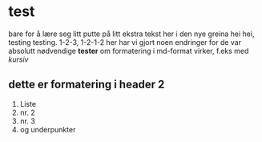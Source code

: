 # test
bare for å lære seg litt
putte på litt ekstra tekst her i den nye greina
hei hei, testing testing. 1-2-3, 1-2-1-2
her har vi gjort noen endringer for de var absolutt nødvendige
**tester** om formatering i md-format virker, f.eks med *kursiv*
## dette er formatering i header 2
1. Liste
1. nr. 2
1. nr. 3
  1. og underpunkter


